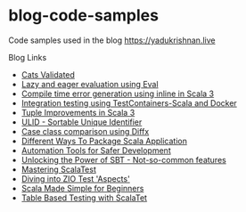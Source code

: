 # blog-code-samples
Code samples used in the blog https://yadukrishnan.live

Blog Links

- [Cats Validated](https://yadukrishnan.live/data-validation-and-error-accumulation-using-cats-validated)
- [Lazy and eager evaluation using Eval](https://yadukrishnan.live/lazy-and-eager-computations-in-cats-using-eval)
- [Compile time error generation using inline in Scala 3](https://yadukrishnan.live/compile-time-error-generation-using-inline-in-scala-3)
- [Integration testing using TestContainers-Scala and Docker](https://yadukrishnan.live/easy-integration-testing-with-testcontainer-scala)
- [Tuple Improvements in Scala 3](https://yadukrishnan.live/tuple-improvements-in-scala-3)
- [ULID - Sortable Unique Identifier](https://yadukrishnan.live/ulid-sortable-unique-identifier)
- [Case class comparison using Diffx](https://yadukrishnan.live/comparing-case-class-instances-using-diffx)
- [Different Ways To Package Scala Application](https://yadukrishnan.live/different-ways-to-package-a-scala-application)
- [Automation Tools for Safer Development](https://yadukrishnan.live/useful-automation-tools-for-scala-development)
- [Unlocking the Power of SBT - Not-so-common features](https://yadukrishnan.live/unlocking-the-power-of-sbt-a-beginners-guide-to-understanding-not-so-common-features)
- [Mastering ScalaTest](https://yadukrishnan.live/mastering-scalatest-exploring-tagging-retry-runner-and-more)
- [Diving into ZIO Test 'Aspects'](https://yadukrishnan.live/diving-into-zio-test-aspects-streamlining-cross-cutting-concerns-in-testing)
- [Scala Made Simple for Beginners](https://yadukrishnan.live/scala-made-simple-for-beginners-a-gentle-introduction-to-kickstarting-your-scala-learning)
- [Table Based Testing with ScalaTet](https://yadukrishnan.live/effective-test-parameterization-with-scalatest-tables)
